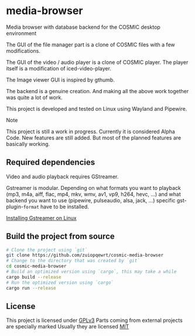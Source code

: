 # media-browser

Media browser with database backend for the COSMIC desktop environment

The GUI of the file manager part is a clone of COSMIC files with a few modifications.

The GUI of the video / audio player is a clone of COSMIC player. The player itself is a modification of iced-video-player.

The Image viewer GUI is inspired by gthumb.

The backend is a genuine creation. And making all the above work together was quite a lot of work.

This project is developed and tested on Linux using Wayland and Pipewire.

> [!NOTE]
> This project is still a work in progress.
> Currently it is considered Alpha Code.
> New features are still added.
> But most of the planned features are basically working.

## Required dependencies

Video and audio playback requires GStreamer.

Gstreamer is modular. Depending on what formats you want to playback (mp3, m4a, aiff, flac, mp4, mkv, wmv, av1, vp9, h264, hevc, ...) and what backend you want to use (pipewire, pulseaudio, alsa, jack, ...) specific gst-plugin-`format` have to be installed.

[Installing Gstreamer on Linux](https://gstreamer.freedesktop.org/documentation/installing/on-linux.html?gi-language=c)

## Build the project from source

```sh
# Clone the project using `git`
git clone https://github.com/zuiopqewrt/cosmic-media-browser
# Change to the directory that was created by `git`
cd cosmic-media-browser
# Build an optimized version using `cargo`, this may take a while
cargo build --release
# Run the optimized version using `cargo`
cargo run --release
```

## License

This project is licensed under [GPLv3](LICENSE)
Parts coming from external projects are specially marked 
Usually they are licensed [MIT](http://opensource.org/licenses/MIT)
